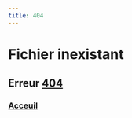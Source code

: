 ```yaml
---
title: 404
---
```

# Fichier inexistant
## Erreur [404](https://fr.m.wikipedia.org/wiki/Erreur_HTTP_404)
### [Acceuil](http://esgr.cf)
